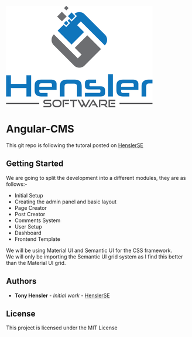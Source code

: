 ![Alt text](src/assets/HenslerSoftware.png?raw=true "Hensler Software")

# Angular-CMS

This git repo is following the tutoral posted on  [HenslerSE](https://henslerse.co.uk/blog/)

## Getting Started

We are going to split the development into a different modules, they are as follows:-

* Initial Setup
* Creating the admin panel and basic layout
* Page Creator
* Post Creator
* Comments System
* User Setup
* Dashboard
* Frontend Template

We will be using Material UI and Semantic UI for the CSS framework.<br/>
We will only be importing the Semantic UI grid system as I find this better than the Material UI grid.

## Authors

* **Tony Hensler** - *Initial work* - [HenslerSE](https://henslerse.co.uk/blog/)

## License

This project is licensed under the MIT License
